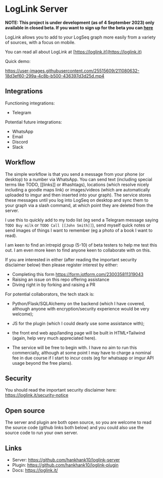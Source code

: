 # LogLink Server
    
**NOTE: This project is under development (as of 4 September 2023) only available in closed beta. If you want to sign up for the beta you can [here](https://form.jotform.com/230035811319043)**

LogLink allows you to add to your LogSeq graph more easily from a variety of sources, with a focus on mobile.

You can read all about LogLink at [https://loglink.it](https://loglink.it)

Quick demo:

https://user-images.githubusercontent.com/25515609/211080632-18d3ef60-299a-4c8b-b500-436397d3d25d.mp4

## Integrations

Functioning integrations:
- Telegram

Potential future integrations:
- WhatsApp
- Email
- Discord
- Slack

## Workflow

The simple workflow is that you send a message from your phone (or desktop) to a number via WhatsApp. You can send text (including special terms like TODO, [[links]] or #hashtags), locations (which resolve nicely including a goodle maps link) or images/videos (which are automatically uploaded to imgur and then inserted into your graph). The service stores these messages until you log into LogSeq on desktop and sync them to your graph via a slash command, at which point they are deleted from the server.

I use this to quickly add to my todo list (eg send a Telegram message saying `TODO Buy milk` or `TODO Call [[John Smith]]`), send myself quick notes or send images of things I want to remember (eg a photo of a book I want to read).

I am keen to find an intrepid group (5-10) of beta testers to help me test this out. I am even more keen to find anyone keen to collaborate with on this.

If you are interested in either (after reading the important security disclaimer below) then please register interest by either:
- Completing this form https://form.jotform.com/230035811319043
- Raising an issue on this repo offering assistance
- Diving right in by forking and raising a PR

For potential collaborators, the tech stack is:
- Python/Flask/SQLAlchemy on the backend (which I have covered, although anyone with encryption/security experience would be very welcome);
- JS for the plugin (which I could dearly use some assistance with);
- the front end web app/landing page will be built in HTML+Tailwind (again, help very much appreciated here).

- The service will be free to begin with. I have no aim to run this commercially, although at some point I may have to charge a nominal fee in due course if I start to incur costs (eg for whatsapp or imgur API usage beyond the free plans).

## Security
You should read the important security disclaimer here: https://loglink.it/security-notice

## Open source
The server and plugin are both open source, so you are welcome to read the source code (github links both below) and you could also use the source code to run your own server.

## Links
- Server: https://github.com/hankhank10/loglink-server
- Plugin: https://github.com/hankhank10/loglink-plugin
- Docs: https://loglink.it/
